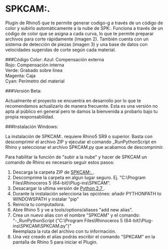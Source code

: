 # SPKCAM:.
Plugin de Rhino5 que te permite generar codigo-g a través de un código de color y subirlo automáticamente a la nube de SPK:. 
Funciona a través de un código de color que se asigna a cada curva, lo que te permite preparar archivos para corte rápidamente (imagen 2). También cuenta con un sistema de detección de piezas (imagen 3) y una base de datos con velocidades sugeridas de corte según cada material.

###Código Color:
Azul: Compensación externa<br>
Rojo: Compensación interna<br>
Verde: Grabado sobre linea<br>
Magenta: Caja<br>
Cyan: Perímetro del material<br>

###Versión Beta:

Actualmente el proyecto se encuentra en desarrollo por lo que te recomendamos actualizarlo de manera frecuente. Esta es una versión no apta al público en general pero te damos la bienvenida a probarlo bajo tu propia responsabilidad.

###Instalación Windows:

La instalación de SPKCAM:. requiere Rhino5 SR9 o superior. Basta con descomprimir el archivo ZIP y ejecutar el comando _RunPythonScript en Rhino y seleccionar el archivo SPKCAM.py que acabamos de descomprimir.<br>

Para habilitar la función de "subir a la nube" y hacer de SPKCAM un comando de Rhino es necesario seguir estos pasos:<br>

1. Descarga la carpeta ZIP de <a href="https://github.com/utitankaspk/SPKCAM/archive/master.zip"> SPKCAM:. </a>.<br>
2. Descomprime la carpeta en algun lugar seguro. Ej. "C:\Program Files\Rhinoceros 5 (64-bit)\Plug-ins\SPKCAM".<br>
3. Desacargar la ultima versión de <a href="https://www.python.org/ftp/python/2.7.10/python-2.7.10.amd64.msi"> Python 2.7 </a>.<br>
4. Durante la instalación selecciona las opciónes: añadir PYTHONPATH to WINDOWSPATH y instalar "pip"<br>
5. Reinicia tu computadora.<br>
6. Abre Rhino 5 y ve a tools/options/aliases "add new alias".<br>
7. Crea un nuevo alias con el nombre "SPKCAM" y el comando:<br>
  "-_RunPythonScript ("C:\Program Files\Rhinoceros 5 (64-bit)\Plug-ins\SPKCAM\SPKCAM.py")"<br>
Reemplaza la ruta del archivo con tu información.<br>
8. Una vez creado el alias podrás escribir el comando "SPKCAM" en la pantalla de Rhino 5 para iniciar el Plugin.<br>

